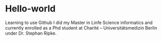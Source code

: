 # Hello-world
Learning to use Github 
I did my Master in Linfe Science informatics and currently enrolled as a  Phd student at Charité – Universitätsmedizin Berlin under Dr. Stephan Ripke. 
